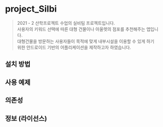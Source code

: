# project_Silbi
> 2021 - 2 산학프로젝트 수업의 실비팀 프로젝트입니다.  
> 사용자의 키워드 선택에 따른 대형 건물이나 아울렛의 점포를 추천해주는 앱입니다.  
> 대형건물을 방문하는 사용자들이 목적에 맞게 내부시설을 이용할 수 있게 하기 위한 안드로이드 기반의 어플리케이션을 제작하고자 하였습니다.


## 설치 방법
## 사용 예제
## 의존성
## 정보 (라이선스)
